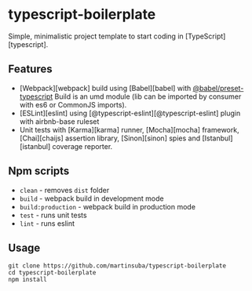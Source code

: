 # typescript-boilerplate
Simple, minimalistic project template to start coding in [TypeScript][typescript].

## Features
* [Webpack][webpack] build using [Babel][babel] with [@babel/preset-typescript](https://babeljs.io/docs/en/next/babel-preset-typescript.html) Build is an umd module (lib can be imported by consumer with es6 or CommonJS imports).
* [ESLint][eslint] using [@typescript-eslint][@typescript-eslint] plugin with airbnb-base ruleset
* Unit tests with [Karma][karma] runner, [Mocha][mocha] framework, [Chai][chaijs] assertion library, [Sinon][sinon] spies and [Istanbul][istanbul] coverage reporter.

## Npm scripts
* `clean` - removes `dist` folder
* `build` - webpack build in development mode
* `build:production` - webpack build in production mode
* `test` - runs unit tests
* `lint` - runs eslint

## Usage
```
git clone https://github.com/martinsuba/typescript-boilerplate
cd typescript-boilerplate
npm install
````
